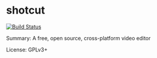 #           shotcut

[![Build Status](https://travis-ci.org/UnitedRPMs/shotcut.svg?branch=master)](https://travis-ci.org/UnitedRPMs/shotcut)
 
Summary:        A free, open source, cross-platform video editor
 
License:        GPLv3+
 
